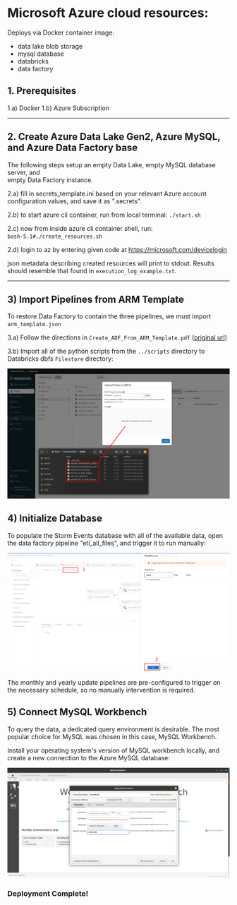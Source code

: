 # Microsoft Azure cloud resources:

Deploys via Docker container image:  
  - data lake blob storage   
  - mysql database   
  - databricks   
  - data factory   

## 1. Prerequisites

1.a) Docker
1.b) Azure Subscription

-----

## 2. Create Azure Data Lake Gen2, Azure MySQL, and Azure Data Factory base

The following steps setup an empty Data Lake, empty MySQL database server, and  
empty Data Factory instance.  

2.a) fill in secrets_template.ini based on your relevant Azure account configuration values, and save it as ".secrets".

2.b) to start azure cli container, run from local terminal:
`./start.sh`

2.c) now from inside azure cli container shell, run:   
`bash-5.1#./create_resources.sh`

2.d) login to az by entering given code at https://microsoft.com/devicelogin   

json metadata describing created resources will print to stdout.  Results should resemble that found in `execution_log_example.txt`.

----

## 3) Import Pipelines from ARM Template

To restore Data Factory to contain the three pipelines, we must import `arm_template.json`

3.a) Follow the directions in `Create_ADF_From_ARM_Template.pdf` ([original url](https://www.c-sharpcorner.com/article/create-a-copy-of-azure-data-factory-using-azure-arm-templates/))  

3.b) Import all of the python scripts from the `../scripts` directory to Databricks dbfs `Filestore` directory:  

![alt text](https://github.com/conner-mcnicholas/StormEventsDB/blob/main/imgs/databricks_import_scripts.png?raw=true)  


## 4) Initialize Database

To populate the Storm Events database with all of the available data, open the data factory pipeline "etl_all_files", and trigger it to run manually:

![alt text](https://github.com/conner-mcnicholas/StormEventsDB/blob/main/imgs/trigger_now.png?raw=true)  

The monthly and yearly update pipelines are pre-configured to trigger on the necessary schedule, so no manually intervention is required.

## 5) Connect MySQL Workbench

To query the data, a dedicated query environment is desirable.  The most popular choice for MySQL was chosen in this case, MySQL Workbench.  

Install your operating system's version of MySQL workbench locally, and create a new connection to the Azure MySQL database:  

![alt text](https://github.com/conner-mcnicholas/StormEventsDB/blob/main/imgs/mysqlconfig.png?raw=true)  

###                   **Deployment Complete!**
